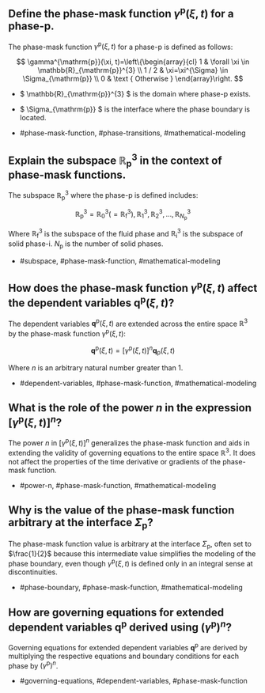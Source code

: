## Define the phase-mask function $\gamma^{\mathrm{p}}(\xi, t)$ for a phase-p.
The phase-mask function $\gamma^{\mathrm{p}}(\xi, t)$ for a phase-p is defined as follows:

$$
\gamma^{\mathrm{p}}(\xi, t)=\left\{\begin{array}{cl}
1 & \forall \xi \in \mathbb{R}_{\mathrm{p}}^{3} \\
1 / 2 & \xi=\xi^{\Sigma} \in \Sigma_{\mathrm{p}} \\
0 & \text { Otherwise }
\end{array}\right.
$$

- $ \mathbb{R}_{\mathrm{p}}^{3} $ is the domain where phase-p exists.
- $ \Sigma_{\mathrm{p}} $ is the interface where the phase boundary is located.

- #phase-mask-function, #phase-transitions, #mathematical-modeling

## Explain the subspace $\mathbb{R}_{\mathrm{p}}^{3}$ in the context of phase-mask functions.

The subspace $\mathbb{R}_{\mathrm{p}}^{3}$ where the phase-p is defined includes:

$$
\mathbb{R}_{\mathrm{p}}^{3}=\mathbb{R}_{0}^{3}\left(=\mathbb{R}_{\mathrm{f}}^{3}\right), \mathbb{R}_{1}^{3}, \mathbb{R}_{2}^{3}, \ldots, \mathbb{R}_{N_{\mathrm{p}}}^{3}
$$

Where $\mathbb{R}_{\mathrm{f}}^{3}$ is the subspace of the fluid phase and $\mathbb{R}_{\mathrm{i}}^{3}$ is the subspace of solid phase-i. $N_{\mathrm{p}}$ is the number of solid phases.

- #subspace, #phase-mask-function, #mathematical-modeling

## How does the phase-mask function $\gamma^{\mathrm{p}}(\xi, t)$ affect the dependent variables $\mathbf{q}^{\mathrm{p}}(\xi, t)$?

The dependent variables $\mathbf{q}^{\mathrm{p}}(\xi, t)$ are extended across the entire space $\mathbb{R}^{3}$ by the phase-mask function $\gamma^{\mathrm{p}}(\xi, t)$:

$$
\mathbf{q}^{\mathrm{p}}(\xi, t)=\left[\gamma^{\mathrm{p}}(\xi, t)\right]^{n} \mathbf{q}_{\mathrm{p}}(\xi, t)
$$

Where $n$ is an arbitrary natural number greater than 1.

- #dependent-variables, #phase-mask-function, #mathematical-modeling

## What is the role of the power $n$ in the expression $\left[\gamma^{\mathrm{p}}(\xi, t)\right]^{n}$?

The power $n$ in $\left[\gamma^{\mathrm{p}}(\xi, t)\right]^{n}$ generalizes the phase-mask function and aids in extending the validity of governing equations to the entire space $\mathbb{R}^{3}$. It does not affect the properties of the time derivative or gradients of the phase-mask function.

- #power-n, #phase-mask-function, #mathematical-modeling

## Why is the value of the phase-mask function arbitrary at the interface $\Sigma_{\mathrm{p}}$?

The phase-mask function value is arbitrary at the interface $\Sigma_{\mathrm{p}}$, often set to $\frac{1}{2}$ because this intermediate value simplifies the modeling of the phase boundary, even though $\gamma^{\mathrm{p}}(\xi, t)$ is defined only in an integral sense at discontinuities.

- #phase-boundary, #phase-mask-function, #mathematical-modeling

## How are governing equations for extended dependent variables $\mathbf{q}^{\mathrm{p}}$ derived using $\left(\gamma^{\mathrm{p}}\right)^{n}$?

Governing equations for extended dependent variables $\mathbf{q}^{\mathrm{p}}$ are derived by multiplying the respective equations and boundary conditions for each phase by $\left(\gamma^{\mathrm{p}}\right)^{n}$.

- #governing-equations, #dependent-variables, #phase-mask-function